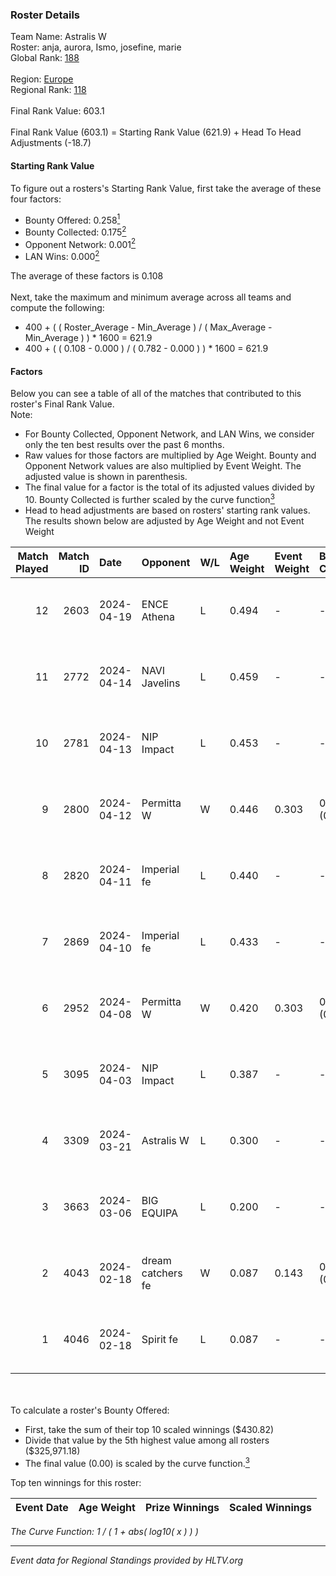 ### Roster Details<br />
Team Name: Astralis W<br />
Roster: anja, aurora, Ismo, josefine, marie<br />
Global Rank: [188](../standings_global.md)<br />
<br />
Region: [Europe]( ../standings_europe.md)<br />
Regional Rank: [118]( ../standings_europe.md)<br />
<br />
Final Rank Value:  603.1<br />
<br />
Final Rank Value (603.1) = Starting Rank Value (621.9) + Head To Head Adjustments (-18.7)<br />

#### Starting Rank Value<br />
To figure out a rosters's Starting Rank Value, first take the average of these four factors:<br />
- Bounty Offered: 0.258[<sup>1</sup>](#table2)
- Bounty Collected: 0.175[<sup>2</sup>](#table1)
- Opponent Network: 0.001[<sup>2</sup>](#table1)
- LAN Wins: 0.000[<sup>2</sup>](#table1)

The average of these factors is 0.108<br />
<br />
Next, take the maximum and minimum average across all teams and compute the following:<br />
- 400 + ( ( Roster_Average - Min_Average ) / ( Max_Average - Min_Average ) ) * 1600 = 621.9
- 400 + ( ( 0.108 - 0.000 ) / ( 0.782 - 0.000 ) ) * 1600 = 621.9


#### Factors<br />
Below you can see a table of all of the matches that contributed to this roster's Final Rank Value.<br />
Note:<br />

- For Bounty Collected, Opponent Network, and LAN Wins, we consider only the ten best results over the past 6 months.
- Raw values for those factors are multiplied by Age Weight. Bounty and Opponent Network values are also multiplied by Event Weight. The adjusted value is shown in parenthesis.
- The final value for a factor is the total of its adjusted values divided by 10. Bounty Collected is further scaled by the curve function[<sup>3</sup>](#curveFunction)
- Head to head adjustments are based on rosters' starting rank values. The results shown below are adjusted by Age Weight and not Event Weight
<span id="table1"></span><br />


| Match Played | Match ID | Date       | Opponent          | W/L | Age Weight | Event Weight | Bounty Collected | Opponent Network | LAN Wins  | H2H Adj. | Roster                              |
| -: | -: | :- | :- | :- | :- | :- | :- | :- | :- | -: | :- |
|           12 |     2603 | 2024-04-19 | ENCE Athena       | L   | 0.494      | -            | -                | -                | -         |    -7.28 | anja, aurora, Ismo, josefine, marie |
|           11 |     2772 | 2024-04-14 | NAVI Javelins     | L   | 0.459      | -            | -                | -                | -         |    -3.46 | anja, aurora, Ismo, josefine, marie |
|           10 |     2781 | 2024-04-13 | NIP Impact        | L   | 0.453      | -            | -                | -                | -         |    -4.95 | anja, aurora, Ismo, josefine, marie |
|            9 |     2800 | 2024-04-12 | Permitta W        | W   | 0.446      | 0.303        | 0.000 (0.000)    | 0.018 (0.002)    | 0 (0.000) |     4.88 | anja, aurora, Ismo, josefine, marie |
|            8 |     2820 | 2024-04-11 | Imperial fe       | L   | 0.440      | -            | -                | -                | -         |    -1.14 | anja, aurora, Ismo, josefine, marie |
|            7 |     2869 | 2024-04-10 | Imperial fe       | L   | 0.433      | -            | -                | -                | -         |    -1.14 | anja, aurora, Ismo, josefine, marie |
|            6 |     2952 | 2024-04-08 | Permitta W        | W   | 0.420      | 0.303        | 0.000 (0.000)    | 0.018 (0.002)    | 0 (0.000) |     4.55 | anja, aurora, Ismo, josefine, marie |
|            5 |     3095 | 2024-04-03 | NIP Impact        | L   | 0.387      | -            | -                | -                | -         |    -4.59 | anja, aurora, Ismo, josefine, marie |
|            4 |     3309 | 2024-03-21 | Astralis W        | L   | 0.300      | -            | -                | -                | -         |    -4.26 | anja, aurora, Ismo, josefine, marie |
|            3 |     3663 | 2024-03-06 | BIG EQUIPA        | L   | 0.200      | -            | -                | -                | -         |    -1.90 | anja, aurora, Ismo, josefine, marie |
|            2 |     4043 | 2024-02-18 | dream catchers fe | W   | 0.087      | 0.143        | 0.016 (0.000)    | 0.178 (0.002)    | 0 (0.000) |     1.73 | anja, aurora, Ismo, josefine, marie |
|            1 |     4046 | 2024-02-18 | Spirit fe         | L   | 0.087      | -            | -                | -                | -         |    -1.21 | anja, aurora, Ismo, josefine, marie |

<br />
<span id="table2"></span><br />
To calculate a roster's Bounty Offered:<br />

- First, take the sum of their top 10 scaled winnings ($430.82)
- Divide that value by the 5th highest value among all rosters ($325,971.18)
- The final value (0.00) is scaled by the curve function.[<sup>3</sup>](#curveFunction)

Top ten winnings for this roster:<br />

| Event Date | Age Weight | Prize Winnings | Scaled Winnings |
| :- | -: | :- | :- |


<span id="curveFunction"></span>_The Curve Function: 1 / ( 1 + abs( log10( x ) ) )_<br />

---
_Event data for Regional Standings provided by HLTV.org_<br />
